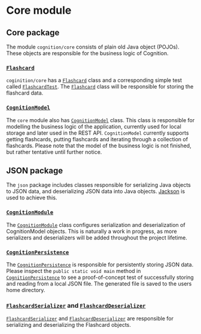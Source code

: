 # Core module

## Core package

The module `cognition/core` consists of plain old Java object (POJOs). These objects are responsible for the business
logic of Cognition.

### [`Flashcard`](src/main/java/core/Flashcard.java)

`coginition/core` has a [`Flashcard`](src/main/java/core/Flashcard.java) class and a corresponding simple
test called [`FlashcardTest`](src/test/java/core/FlashcardTest.java). The [`Flashcard`](src/main/java/core/Flashcard.java) class will be responsible for storing the flashcard data.

### [`CognitionModel`](src/main/java/core/CognitionModel.java)

The `core` module also has [`CognitionModel`](src/main/java/core/CognitionModel.java) class. This class is responsible
for modelling the business logic of the application, currently used for local storage and later used in the REST
API. `CognitionModel` currently supports getting flashcards, putting flashcards and iterating through a collection of
flashcards. Please note that the model of the business logic is not finished, but rather tentative until further notice.

## JSON package

The `json` package includes classes responsible for serializing Java objects to JSON data, and deserializing JSON data
into Java objects. [Jackson](https://github.com/FasterXML/jackson) is used to achieve this.

### [`CognitionModule`](src/main/java/json/CognitionModule.java)

The [`CognitionModule`](src/main/java/json/CognitionModule.java) class configures serialization and deserialization of
CognitionModel objects. This is naturally a work in progress, as more serializers and deserializers will be added
throughout the project lifetime.

### [`CognitionPersistence`](src/main/java/json/CognitionPersistence.java)

The [`CognitionPersistence`](src/main/java/json/CognitionPersistence.java) is responsible for persistently storing JSON
data. Please inspect the `public static void main` method
in [`CognitionPersistence`](src/main/java/json/CognitionPersistence.java) to see a proof-of-concept test of successfully
storing and reading from a local JSON file. The generated file is saved to the users home directory. 

### [`FlashcardSerializer`](src/main/java/json/FlashcardSerializer.java) and [`FlashcardDeserializer`](src/main/java/json/FlashcardDeserializer.java)

[`FlashcardSerializer`](src/main/java/json/FlashcardSerializer.java)
and [`FlashcardDeserializer`](src/main/java/json/FlashcardDeserializer.java) are responsible for serializing and
deserializing the Flashcard objects.
